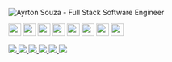 <p align="left">
  <img src="https://github.com/ayrtonbsouza/ayrtonbsouza/assets/30063455/1f786e10-7242-4455-902a-9bd428ffe18f" 
  alt="Ayrton Souza - Full Stack Software Engineer" />
</p>
<p align="left">
  <img src="https://img.shields.io/badge/javascript-%23f5f1ea.svg?&style=for-the-badge&logo=javascript&logoColor=%231c1914" height="25"/>
  <img src="https://img.shields.io/badge/typescript%20-%23f5f1ea.svg?&style=for-the-badge&logo=typescript&logoColor=%231c1914" height="25"/>
  <img src="https://img.shields.io/badge/node.js%20-%23f5f1ea.svg?&style=for-the-badge&logo=node.js&logoColor=%231c1914" height="25"/>
  <img src="https://img.shields.io/badge/go%20-%23f5f1ea.svg?&style=for-the-badge&logo=go&logoColor=%231c1914" height="25"/>
  <img src="https://img.shields.io/badge/elixir%20-%23f5f1ea.svg?&style=for-the-badge&logo=elixir&logoColor=%231c1914" height="25"/>
  <img src="https://img.shields.io/badge/react%20-%23f5f1ea.svg?&style=for-the-badge&logo=react&logoColor=%231c1914" height="25"/>
  <img src="https://img.shields.io/badge/react%20native-%23f5f1ea.svg?&style=for-the-badge&logo=react&logoColor=%231c1914" height="25"/>
  <img src="https://img.shields.io/badge/python%20-%23f5f1ea.svg?&style=for-the-badge&logo=python&logoColor=%231c1914" height="25"/>
</p>

<p align="left">

  <a href="https://wa.me/5511941800859" alt="WhatsApp" target="_blank">
    <img src="https://img.shields.io/badge/-WhatsApp-f5f1ea?style=for-the-badge&logo=WhatsApp&logoColor=%231c1914" />
  </a>

  <a href="mailto:me@ayrtonsouza.com" alt="mail" target="_blank">
    <img src="https://img.shields.io/badge/-Mail-f5f1ea?style=for-the-badge&logo=gmail&logoColor=%231c1914" />
  </a>

  <a href="https://www.linkedin.com/in/ayrtonsouza" alt="LinkedIn" target="_blank">
    <img src="https://img.shields.io/badge/-LinkedIn-f5f1ea?style=for-the-badge&logo=Linkedin&logoColor=%231c1914" />
  </a>

  <a href="https://github.com/ayrtonbsouza" alt="GitHub" target="_blank">
    <img src="https://img.shields.io/badge/-GitHub-f5f1ea?style=for-the-badge&logo=Github&logoColor=%231c1914" />
  </a>
  
  <a href="https://medium.com/@ayrtonsouza" alt="Medium" target="_blank">
    <img src="https://img.shields.io/badge/-Medium-f5f1ea?style=for-the-badge&logo=Medium&logoColor=%231c1914" />
  </a>
  <a href="https://ayrtonsouza.com/" alt="Website" target="_blank">
    <img src="https://img.shields.io/badge/-Website-f5f1ea?style=for-the-badge&logo=nextdotjs&logoColor=%231c1914" />
  </a>
</p>
